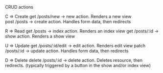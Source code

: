 CRUD actions

C => Create
get /posts/new -> new action. Renders a new view       
post /posts    -> create action. Handles form data, then redirects 















R => Read
get /posts      -> index action. Renders an index view
get /posts/:id  -> show action. Renders a show view

















U => Update
get /posts/:id/edit -> edit action. Renders edit view 
patch /posts/:id    -> update action. Handles form data, then redirects











D => Delete
delete /posts/:id  -> delete action. Deletes resource, then redirects. (typically triggered by a button in the show and/or index view)
